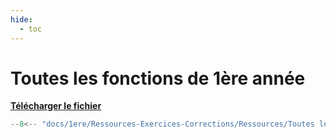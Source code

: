 ```yaml
---
hide:
  - toc
---
```


# Toutes les fonctions de 1ère année

<a href="../Ressources-Exercices-Corrections/Ressources/Toutes les fonctions de 1ère année.py" download>**Télécharger le fichier**</a>

```python linenums="1"
--8<-- "docs/1ere/Ressources-Exercices-Corrections/Ressources/Toutes les fonctions de 1ère année.py"
```
